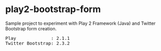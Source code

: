 play2-bootstrap-form
====================

Sample project to experiment with Play 2 Framework (Java) and Twitter Bootstrap form creation.
<pre>
Play             : 2.1.1
Twitter Bootstrap: 2.3.2 
</pre>
